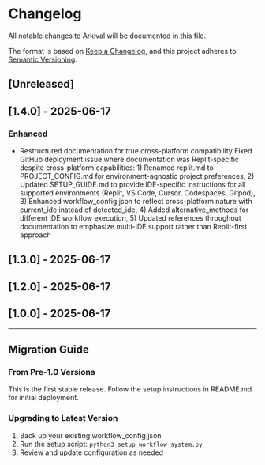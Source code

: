 # Changelog

All notable changes to Arkival will be documented in this file.

The format is based on [Keep a Changelog](https://keepachangelog.com/en/1.0.0/),
and this project adheres to [Semantic Versioning](https://semver.org/spec/v2.0.0.html).

## [Unreleased]

## [1.4.0] - 2025-06-17

### Enhanced
- Restructured documentation for true cross-platform compatibility
  Fixed GitHub deployment issue where documentation was Replit-specific despite cross-platform capabilities: 1) Renamed replit.md to PROJECT_CONFIG.md for environment-agnostic project preferences, 2) Updated SETUP_GUIDE.md to provide IDE-specific instructions for all supported environments (Replit, VS Code, Cursor, Codespaces, Gitpod), 3) Enhanced workflow_config.json to reflect cross-platform nature with current_ide instead of detected_ide, 4) Added alternative_methods for different IDE workflow execution, 5) Updated references throughout documentation to emphasize multi-IDE support rather than Replit-first approach

## [1.3.0] - 2025-06-17

## [1.2.0] - 2025-06-17

## [1.0.0] - 2025-06-17

---

## Migration Guide

### From Pre-1.0 Versions
This is the first stable release. Follow the setup instructions in README.md for initial deployment.

### Upgrading to Latest Version
1. Back up your existing workflow_config.json
2. Run the setup script: `python3 setup_workflow_system.py`
3. Review and update configuration as needed